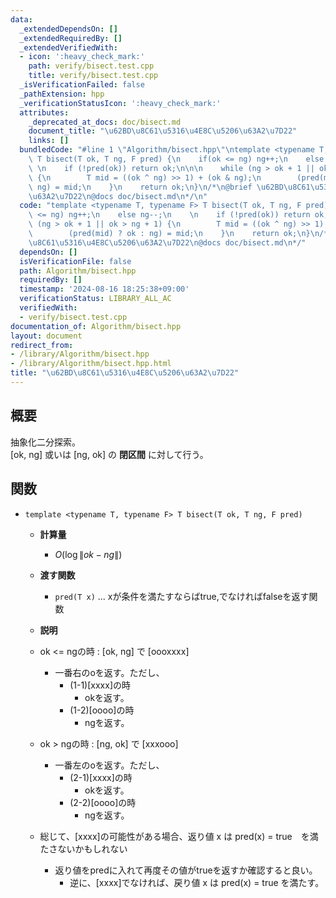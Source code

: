 ```yaml
---
data:
  _extendedDependsOn: []
  _extendedRequiredBy: []
  _extendedVerifiedWith:
  - icon: ':heavy_check_mark:'
    path: verify/bisect.test.cpp
    title: verify/bisect.test.cpp
  _isVerificationFailed: false
  _pathExtension: hpp
  _verificationStatusIcon: ':heavy_check_mark:'
  attributes:
    _deprecated_at_docs: doc/bisect.md
    document_title: "\u62BD\u8C61\u5316\u4E8C\u5206\u63A2\u7D22"
    links: []
  bundledCode: "#line 1 \"Algorithm/bisect.hpp\"\ntemplate <typename T, typename F>\
    \ T bisect(T ok, T ng, F pred) {\n    if(ok <= ng) ng++;\n    else ng--;\n   \
    \ \n    if (!pred(ok)) return ok;\n\n\n    while (ng > ok + 1 || ok > ng + 1)\
    \ {\n        T mid = ((ok ^ ng) >> 1) + (ok & ng);\n        (pred(mid) ? ok :\
    \ ng) = mid;\n    }\n    return ok;\n}\n/*\n@brief \u62BD\u8C61\u5316\u4E8C\u5206\
    \u63A2\u7D22\n@docs doc/bisect.md\n*/\n"
  code: "template <typename T, typename F> T bisect(T ok, T ng, F pred) {\n    if(ok\
    \ <= ng) ng++;\n    else ng--;\n    \n    if (!pred(ok)) return ok;\n\n\n    while\
    \ (ng > ok + 1 || ok > ng + 1) {\n        T mid = ((ok ^ ng) >> 1) + (ok & ng);\n\
    \        (pred(mid) ? ok : ng) = mid;\n    }\n    return ok;\n}\n/*\n@brief \u62BD\
    \u8C61\u5316\u4E8C\u5206\u63A2\u7D22\n@docs doc/bisect.md\n*/"
  dependsOn: []
  isVerificationFile: false
  path: Algorithm/bisect.hpp
  requiredBy: []
  timestamp: '2024-08-16 18:25:38+09:00'
  verificationStatus: LIBRARY_ALL_AC
  verifiedWith:
  - verify/bisect.test.cpp
documentation_of: Algorithm/bisect.hpp
layout: document
redirect_from:
- /library/Algorithm/bisect.hpp
- /library/Algorithm/bisect.hpp.html
title: "\u62BD\u8C61\u5316\u4E8C\u5206\u63A2\u7D22"
---
```

## 概要
抽象化二分探索。  
[ok, ng] 或いは [ng, ok] の **閉区間** に対して行う。

## 関数
- `template <typename T, typename F> T bisect(T ok, T ng, F pred) 
`
    - **計算量**
        - $O(\log \|ok - ng\|)$

    - **渡す関数**
        - `pred(T x)` ... xが条件を満たすならばtrue,でなければfalseを返す関数

    - **説明**

    - ok <= ngの時 : [ok, ng] で [oooxxxx]
        - 一番右のoを返す。ただし、
            - (1-1)[xxxx]の時
                - okを返す。
            - (1-2)[oooo]の時
                - ngを返す。
    - ok > ngの時 : [ng, ok] で [xxxooo]
        - 一番左のoを返す。ただし、
            - (2-1)[xxxx]の時
                - okを返す。
            - (2-2)[oooo]の時
                - ngを返す。
    - 総じて、[xxxx]の可能性がある場合、返り値 x は pred(x) = true　を満たさないかもしれない
        - 返り値をpredに入れて再度その値がtrueを返すか確認すると良い。
            - 逆に、[xxxx]でなければ、戻り値 x は pred(x) = true を満たす。